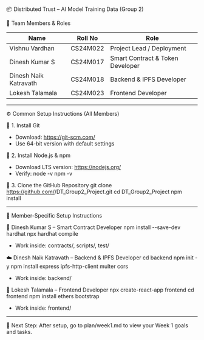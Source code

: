 
📦 Distributed Trust – AI Model Training Data (Group 2)

👥 Team Members & Roles

Name                  | Roll No     | Role
----------------------|-------------|----------------------------------
Vishnu Vardhan        | CS24M022    | Project Lead / Deployment
Dinesh Kumar S        | CS24M017    | Smart Contract & Token Developer
Dinesh Naik Katravath | CS24M018    | Backend & IPFS Developer
Lokesh Talamala       | CS24M023    | Frontend Developer

------------------------------------------------------------

⚙️ Common Setup Instructions (All Members)

🔧 1. Install Git
- Download: https://git-scm.com/
- Use 64-bit version with default settings

🧱 2. Install Node.js & npm
- Download LTS version: https://nodejs.org/
- Verify:
  node -v
  npm -v

📁 3. Clone the GitHub Repository
  git clone https://github.com/<your-username-or-org>/DT_Group2_Project.git
  cd DT_Group2_Project
  npm install

------------------------------------------------------------

🧩 Member-Specific Setup Instructions

💾 Dinesh Kumar S – Smart Contract Developer
  npm install --save-dev hardhat
  npx hardhat compile
  - Work inside: contracts/, scripts/, test/

☁️ Dinesh Naik Katravath – Backend & IPFS Developer
  cd backend
  npm init -y
  npm install express ipfs-http-client multer cors
  - Work inside: backend/

🎨 Lokesh Talamala – Frontend Developer
  npx create-react-app frontend
  cd frontend
  npm install ethers bootstrap
  - Work inside: frontend/

------------------------------------------------------------

📎 Next Step:
After setup, go to plan/week1.md to view your Week 1 goals and tasks.
